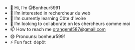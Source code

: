 - 👋 Hi, I’m @Bonheur5991
- 👀 I’m interested in rechercheur du web
- 🌱 I’m currently learning Côte d'Ivoire 
- 💞️ I’m looking to collaborate on les chercheurs comme moi
- 📫 How to reach me orangeml587@gmail.com
- 😄 Pronouns: bonheur5991
- ⚡ Fun fact: dépôt 

<!---
Bonheur5991/Bonheur5991 is a ✨ special ✨ repository because its `README.md` (this file) appears on your GitHub profile.
You can click the Preview link to take a look at your changes.
--->
